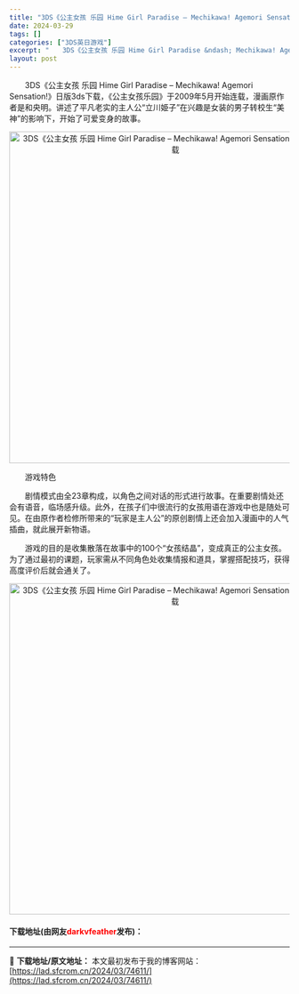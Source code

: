 ```yaml
---
title: "3DS《公主女孩 乐园 Hime Girl Paradise – Mechikawa! Agemori Sensation!》日版3ds下载"
date: 2024-03-29
tags: []
categories: ["3DS英日游戏"]
excerpt: "　　3DS《公主女孩 乐园 Hime Girl Paradise &ndash; Mechikawa! Agemori Sensation!》日版3ds下载，《公主女孩乐园》于2009年5月开始连载，漫画原作者是和央明。讲述了平凡老实的主人公&ldquo;立川姫子&rdquo;在兴趣是女装的男子转校&hellip;"
layout: post
---
```


 <p>　　3DS《公主女孩 乐园 Hime Girl Paradise &ndash; Mechikawa! Agemori Sensation!》日版3ds下载，《公主女孩乐园》于2009年5月开始连载，漫画原作者是和央明。讲述了平凡老实的主人公&ldquo;立川姫子&rdquo;在兴趣是女装的男子转校生&ldquo;美神&rdquo;的影响下，开始了可爱变身的故事。</p> <p align="center"><img align="" border="0" src="https://lad.sfcrom.cn/wp-content/uploads/2024/03/20240329_660629c811c65.png" width="597" alt="3DS《公主女孩 乐园 Hime Girl Paradise – Mechikawa! Agemori Sensation!》日版3ds下载" /></p> <p>　　游戏特色</p> <p>　　剧情模式由全23章构成，以角色之间对话的形式进行故事。在重要剧情处还会有语音，临场感升级。此外，在孩子们中很流行的女孩用语在游戏中也是随处可见。在由原作者检修所带来的&ldquo;玩家是主人公&rdquo;的原创剧情上还会加入漫画中的人气插曲，就此展开新物语。</p> <p>　　游戏的目的是收集散落在故事中的100个&ldquo;女孩结晶&rdquo;，变成真正的公主女孩。为了通过最初的课题，玩家需从不同角色处收集情报和道具，掌握搭配技巧，获得高度评价后就会通关了。</p> <p align="center"><img align="" border="0" src="https://lad.sfcrom.cn/wp-content/uploads/2024/03/20240329_660629c95d7ab.png" width="596" alt="3DS《公主女孩 乐园 Hime Girl Paradise – Mechikawa! Agemori Sensation!》日版3ds下载" /></p> <p><h4>下载地址(由网友<font color="red">darkvfeather</font>发布)：</h4></p> 

---
📖 **下载地址/原文地址：** 本文最初发布于我的博客网站：[https://lad.sfcrom.cn/2024/03/74611/](https://lad.sfcrom.cn/2024/03/74611/)
